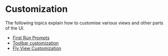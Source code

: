 # Customization

The following topics explain how to customise various views and other parts of the UI.

- [First Run Prompts](../custom_build/first_run_prompts.md)
- [Toolbar customization](../custom_build/toolbar.md)
- [Fly View Customization](../custom_build/fly_view.md)
